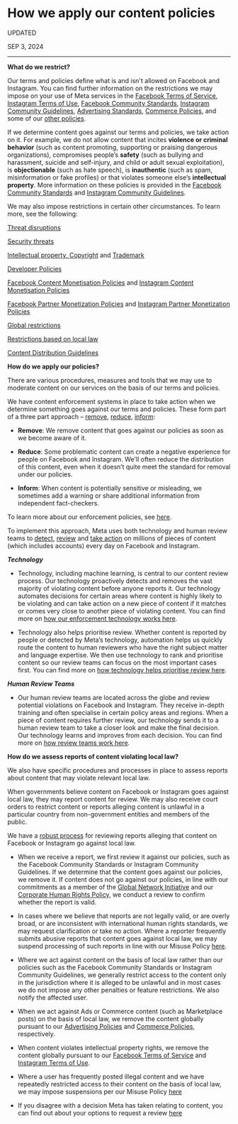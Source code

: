 How we apply our content policies
=================================

UPDATED

SEP 3, 2024


------------------------

**What do we restrict?**

Our terms and policies define what is and isn't allowed on Facebook and Instagram. You can find further information on the restrictions we may impose on your use of Meta services in the [Facebook Terms of Service](https://www.facebook.com/legal/terms), [Instagram Terms of Use](https://help.instagram.com/581066165581870), [Facebook Community Standards](https://transparency.fb.com/policies/community-standards/?source=https%3A%2F%2Fwww.facebook.com%2Fcommunitystandards%2F), [Instagram Community Guidelines](https://help.instagram.com/477434105621119), [Advertising Standards](https://transparency.fb.com/policies/ad-standards/?source=https%3A%2F%2Fwww.facebook.com%2Fpolicies_center%2Fads), [Commerce Policies](https://www.facebook.com/policies_center/commerce), and some of our [other policies](https://transparency.fb.com/policies/other-policies).

If we determine content goes against our terms and policies, we take action on it. For example, we do not allow content that incites **violence or criminal behavior** (such as content promoting, supporting or praising dangerous organizations), compromises people’s **safety** (such as bullying and harassment, suicide and self-injury, and child or adult sexual exploitation), is **objectionable** (such as hate speech), is **inauthentic** (such as spam, misinformation or fake profiles) or that violates someone else’s **intellectual property**. More information on these policies is provided in the [Facebook Community Standards](https://transparency.fb.com/policies/community-standards/?source=https%3A%2F%2Fwww.facebook.com%2Fcommunitystandards%2F) and [Instagram Community Guidelines](https://help.instagram.com/477434105621119).

We may also impose restrictions in certain other circumstances. To learn more, see the following:

[Threat disruptions](https://transparency.fb.com/en-gb/metasecurity/threat-disruptions/)

[Security threats](https://transparency.fb.com/en-gb/metasecurity/security-threats)

[Intellectual property, Copyright](https://help.instagram.com/126382350847838?helpref=faq_content) and [Trademark](https://help.instagram.com/222826637847963?helpref=faq_content)

[Developer Policies](https://developers.facebook.com/devpolicy/)

[Facebook Content Monetisation Policies](https://www.facebook.com/business/help/1348682518563619?id=2520940424820218) and [Instagram Content Monetisation Policies](https://help.instagram.com/2635536099905516?fbclid=IwAR3Eu-uEzVvXiuA8yHEm_IWxaC3Ssn3NVV4-5LLJNG9yZUdDWzC6Le8IdIk)

[Facebook Partner Monetization Policies](https://www.facebook.com/business/help/169845596919485?id=2520940424820218) and [Instagram Partner Monetization Policies](https://help.instagram.com/512371932629820?fbclid=IwAR2b8W40Cg4D6N5usTpZNroTnexHLQx_kQEjLe1DgMHMJ6AqfzqScRSu8xU)

[Global restrictions](https://transparency.fb.com/data/content-restrictions/global/)

[Restrictions based on local law](https://transparency.fb.com/data/content-restrictions/content-violating-local-law/)

[Content Distribution Guidelines](https://transparency.fb.com/features/approach-to-ranking/types-of-content-we-demote/)

**How do we apply our policies?**

There are various procedures, measures and tools that we may use to moderate content on our services on the basis of our terms and policies.

We have content enforcement systems in place to take action when we determine something goes against our terms and policies. These form part of a three part approach – [remove](https://transparency.fb.com/enforcement/taking-action/taking-down-violating-content/), [reduce](https://transparency.fb.com/enforcement/taking-action/lowering-distribution-of-problematic-content/), [inform](https://transparency.fb.com/enforcement/taking-action/context-on-sensitive-misleading-content/):

* **Remove**: We remove content that goes against our policies as soon as we become aware of it.
    
* **Reduce**: Some problematic content can create a negative experience for people on Facebook and Instagram. We'll often reduce the distribution of this content, even when it doesn’t quite meet the standard for removal under our policies.
    
* **Inform**: When content is potentially sensitive or misleading, we sometimes add a warning or share additional information from independent fact-checkers.
    

To learn more about our enforcement policies, see [here](https://transparency.fb.com/enforcement/).

To implement this approach, Meta uses both technology and human review teams to [detect](https://transparency.fb.com/enforcement/detecting-violations/), [review](https://transparency.fb.com/enforcement/detecting-violations/) and [take action](https://transparency.fb.com/en-gb/enforcement/taking-action) on millions of pieces of content (which includes accounts) every day on Facebook and Instagram.

**_Technology_**

* Technology, including machine learning, is central to our content review process. Our technology proactively detects and removes the vast majority of violating content before anyone reports it. Our technology automates decisions for certain areas where content is highly likely to be violating and can take action on a new piece of content if it matches or comes very close to another piece of violating content. You can find more on [how our enforcement technology works here](https://transparency.fb.com/enforcement/detecting-violations/how-enforcement-technology-works).
    
* Technology also helps prioritise review. Whether content is reported by people or detected by Meta’s technology, automation helps us quickly route the content to human reviewers who have the right subject matter and language expertise. We then use technology to rank and prioritise content so our review teams can focus on the most important cases first. You can find more on [how technology helps prioritise review here](https://transparency.fb.com/enforcement/detecting-violations/technology-helps-prioritize-review).
    

**_Human Review Teams_**

* Our human review teams are located across the globe and review potential violations on Facebook and Instagram. They receive in-depth training and often specialise in certain policy areas and regions. When a piece of content requires further review, our technology sends it to a human review team to take a closer look and make the final decision. Our technology learns and improves from each decision. You can find more on [how review teams work here](https://transparency.fb.com/enforcement/detecting-violations/how-review-teams-work/).
    

**How do we assess reports of content violating local law?**

We also have specific procedures and processes in place to assess reports about content that may violate relevant local law.

When governments believe content on Facebook or Instagram goes against local law, they may report content for review. We may also receive court orders to restrict content or reports alleging content is unlawful in a particular country from non-government entities and members of the public.

We have a [robust process](https://transparency.fb.com/data/content-restrictions/content-violating-local-law/) for reviewing reports alleging that content on Facebook or Instagram go against local law.

* When we receive a report, we first review it against our policies, such as the Facebook Community Standards or Instagram Community Guidelines. If we determine that the content goes against our policies, we remove it. If content does not go against our policies, in line with our commitments as a member of the [Global Network Initiative](https://globalnetworkinitiative.org/) and our [Corporate Human Rights Policy](https://about.fb.com/wp-content/uploads/2021/03/Facebooks-Corporate-Human-Rights-Policy.pdf), we conduct a review to confirm whether the report is valid.
    
* In cases where we believe that reports are not legally valid, or are overly broad, or are inconsistent with international human rights standards, we may request clarification or take no action. Where a reporter frequently submits abusive reports that content goes against local law, we may suspend processing of such reports in line with our Misuse Policy [here](https://transparency.fb.com/enforcement/taking-action/misuse-policy).
    
* Where we act against content on the basis of local law rather than our policies such as the Facebook Community Standards or Instagram Community Guidelines, we generally restrict access to the content only in the jurisdiction where it is alleged to be unlawful and in most cases we do not impose any other penalties or feature restrictions. We also notify the affected user.
    
* When we act against Ads or Commerce content (such as Marketplace posts) on the basis of local law, we remove the content globally pursuant to our [Advertising Policies](https://www.facebook.com/policies/ads/) and [Commerce Policies](https://www.facebook.com/policies_center/commerce), respectively.
    
* When content violates intellectual property rights, we remove the content globally pursuant to our [Facebook Terms of Service](https://www.facebook.com/legal/terms) and [Instagram Terms of Use](https://help.instagram.com/581066165581870/).
    
* Where a user has frequently posted illegal content and we have repeatedly restricted access to their content on the basis of local law, we may impose suspensions per our Misuse Policy [here](https://transparency.fb.com/enforcement/taking-action/misuse-policy)
    
* If you disagree with a decision Meta has taken relating to content, you can find out about your options to request a review [here](https://transparency.fb.com/enforcement/taking-action/complaints-handling-process)
